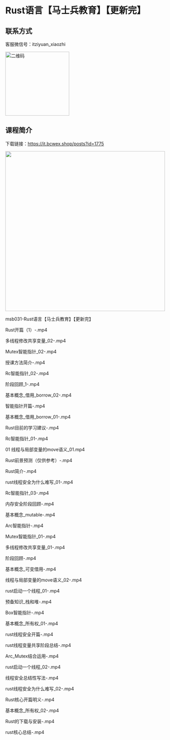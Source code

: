 # Rust语言【马士兵教育】【更新完】

## 联系方式

客服微信号：itziyuan_xiaozhi

<img src="https://ziyuanyun.oss-cn-guangzhou.aliyuncs.com/common/20240614073449/666b82192834a.jpg" width="200" height="200" alt="二维码">

## 课程简介

下载链接：https://it.bcwex.shop/posts?id=1775

<img src="https://ziyuanyun.oss-cn-guangzhou.aliyuncs.com/yun/20240515183531/66448ff3829d9.jpg" width="500" alt="">

  msb031-Rust语言【马士兵教育】【更新完】

 Rust开篇（1）-.mp4

 多线程修改共享变量_02-.mp4

 Mutex智能指针_02-.mp4

 授课方法简介-.mp4

 Rc智能指针_02-.mp4

 阶段回顾_1-.mp4

 基本概念_借用_borrow_02-.mp4

 智能指针开篇-.mp4

 基本概念_借用_borrow_01-.mp4

 Rust目前的学习建议-.mp4

 Rc智能指针_01-.mp4

 01 线程与局部变量的move语义_01.mp4

 Rust前景预测（仅供参考）-.mp4

 Rust简介-.mp4

 rust线程安全为什么难写_01-.mp4

 Rc智能指针_03-.mp4

 内存安全阶段回顾-.mp4

 基本概念_mutable-.mp4

 Arc智能指针-.mp4

 Mutex智能指针_01-.mp4

 多线程修改共享变量_01-.mp4

 阶段回顾-.mp4

 基本概念_可变借用-.mp4

 线程与局部变量的move语义_02-.mp4

 rust启动一个线程_01-.mp4

 预备知识_栈和堆-.mp4

 Box智能指针-.mp4

 基本概念_所有权_01-.mp4

 rust线程安全开篇-.mp4

 rust线程变量共享阶段总结-.mp4

 Arc_Mutex结合运用-.mp4

 rust启动一个线程_02-.mp4

 线程安全总结性写法-.mp4

 rust线程安全为什么难写_02-.mp4

 Rust核心开篇明义-.mp4

 基本概念_所有权_02-.mp4

 Rust的下载与安装-.mp4

 rust核心总结-.mp4

  